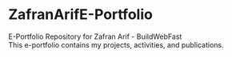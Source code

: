 # ZafranArifE-Portfolio
E-Portfolio Repository for Zafran Arif - BuildWebFast 
 <br /> 
This e-portfolio contains my projects, activities, and publications.